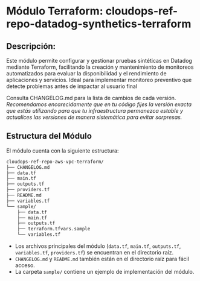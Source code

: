 # Módulo Terraform: cloudops-ref-repo-datadog-synthetics-terraform

## Descripción:
Este módulo permite configurar y gestionar pruebas sintéticas en Datadog mediante Terraform, facilitando la creación y mantenimiento de monitoreos automatizados para evaluar la disponibilidad y el rendimiento de aplicaciones y servicios. Ideal para implementar monitoreo preventivo que detecte problemas antes de impactar al usuario final



Consulta CHANGELOG.md para la lista de cambios de cada versión. *Recomendamos encarecidamente que en tu código fijes la versión exacta que estás utilizando para que tu infraestructura permanezca estable y actualices las versiones de manera sistemática para evitar sorpresas.*

## Estructura del Módulo
El módulo cuenta con la siguiente estructura:

```bash
cloudops-ref-repo-aws-vpc-terraform/
├── CHANGELOG.md
├── data.tf
├── main.tf
├── outputs.tf
├── providers.tf
├── README.md
├── variables.tf
└── sample/
    ├── data.tf
    ├── main.tf
    ├── outputs.tf
    ├── terraform.tfvars.sample
    └── variables.tf
```

- Los archivos principales del módulo (`data.tf`, `main.tf`, `outputs.tf`, `variables.tf`, `providers.tf`) se encuentran en el directorio raíz.
- `CHANGELOG.md` y `README.md` también están en el directorio raíz para fácil acceso.
- La carpeta `sample/` contiene un ejemplo de implementación del módulo.